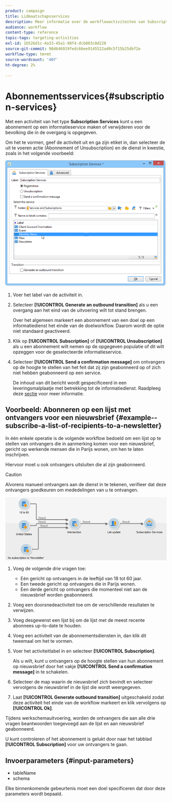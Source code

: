 ```yaml
---
product: campaign
title: Lidmaatschapsservices
description: Meer informatie over de workflowactiviteiten van Subscription Services
audience: workflow
content-type: reference
topic-tags: targeting-activities
exl-id: 1b526d1c-4a33-45a1-98f4-dcb803c8d228
source-git-commit: 98d646919fedc66ee9145522ad0c5f15b25dbf2e
workflow-type: tm+mt
source-wordcount: '407'
ht-degree: 2%

---
```


# Abonnementsservices{#subscription-services}

Met een activiteit van het type **Subscription Services** kunt u een abonnement op een informatieservice maken of verwijderen voor de bevolking die in de overgang is opgegeven.

Om het te vormen, geef de activiteit uit en ga zijn etiket in, dan selecteer de uit te voeren actie (Abonnement of Unsubscription) en de dienst in kwestie, zoals in het volgende voorbeeld:

![](assets/edit_service_inscription.png)

1. Voer het label van de activiteit in.
1. Selecteer **[!UICONTROL Generate an outbound transition]** als u een overgang aan het eind van de uitvoering wilt tot stand brengen.

   Over het algemeen markeert een abonnement van een doel op een informatiedienst het einde van de doelworkflow. Daarom wordt de optie niet standaard geactiveerd.

1. Klik op **[!UICONTROL Subscription]** of **[!UICONTROL Unsubscription]** als u een abonnement wilt nemen op de opgegeven populatie of dit wilt opzeggen voor de geselecteerde informatieservice.
1. Selecteer **[!UICONTROL Send a confirmation message]** om ontvangers op de hoogte te stellen van het feit dat zij zijn geabonneerd op of zich niet hebben geabonneerd op een service.

   De inhoud van dit bericht wordt gespecificeerd in een leveringsmalplaatje met betrekking tot de informatiedienst. Raadpleeg deze [sectie](../../delivery/using/managing-subscriptions.md) voor meer informatie.

## Voorbeeld: Abonneren op een lijst met ontvangers voor een nieuwsbrief {#example--subscribe-a-list-of-recipients-to-a-newsletter}

In één enkele operatie is de volgende workflow bedoeld om een lijst op te stellen van ontvangers die in aanmerking komen voor een nieuwsbrief, gericht op werkende mensen die in Parijs wonen, om hen te laten inschrijven.

Hiervoor moet u ook ontvangers uitsluiten die al zijn geabonneerd.

>[!CAUTION]
>
>Alvorens manueel ontvangers aan de dienst in te tekenen, verifieer dat deze ontvangers goedkeuren om mededelingen van u te ontvangen.

![](assets/subscription_services_example.png)

1. Voeg de volgende drie vragen toe:

   * Eén gericht op ontvangers in de leeftijd van 18 tot 60 jaar.
   * Een tweede gericht op ontvangers die in Parijs wonen.
   * Een derde gericht op ontvangers die momenteel niet aan de nieuwsbrief worden geabonneerd.

1. Voeg een doorsnedeactiviteit toe om de verschillende resultaten te verwijzen.
1. Voeg desgewenst een lijst bij om de lijst met de meest recente abonnees up-to-date te houden.
1. Voeg een activiteit van de abonnementsdiensten in, dan klik dit tweemaal om het te vormen.
1. Voer het activiteitlabel in en selecteer **[!UICONTROL Subscription]**.

   Als u wilt, kunt u ontvangers op de hoogte stellen van hun abonnement op nieuwsbrief door het vakje **[!UICONTROL Send a confirmation message]** in te schakelen.

1. Selecteer de map waarin de nieuwsbrief zich bevindt en selecteer vervolgens de nieuwsbrief in de lijst die wordt weergegeven.
1. Laat **[!UICONTROL Generate outbound transition]** uitgeschakeld zodat deze activiteit het einde van de workflow markeert en klik vervolgens op **[!UICONTROL Ok]**.

Tijdens werkschemauitvoering, worden de ontvangers die aan alle drie vragen beantwoorden toegevoegd aan de lijst en aan nieuwsbrief geabonneerd.

U kunt controleren of het abonnement is gelukt door naar het tabblad **[!UICONTROL Subscription]** voor uw ontvangers te gaan.

## Invoerparameters {#input-parameters}

* tableName
* schema

Elke binnenkomende gebeurtenis moet een doel specificeren dat door deze parameters wordt bepaald.

